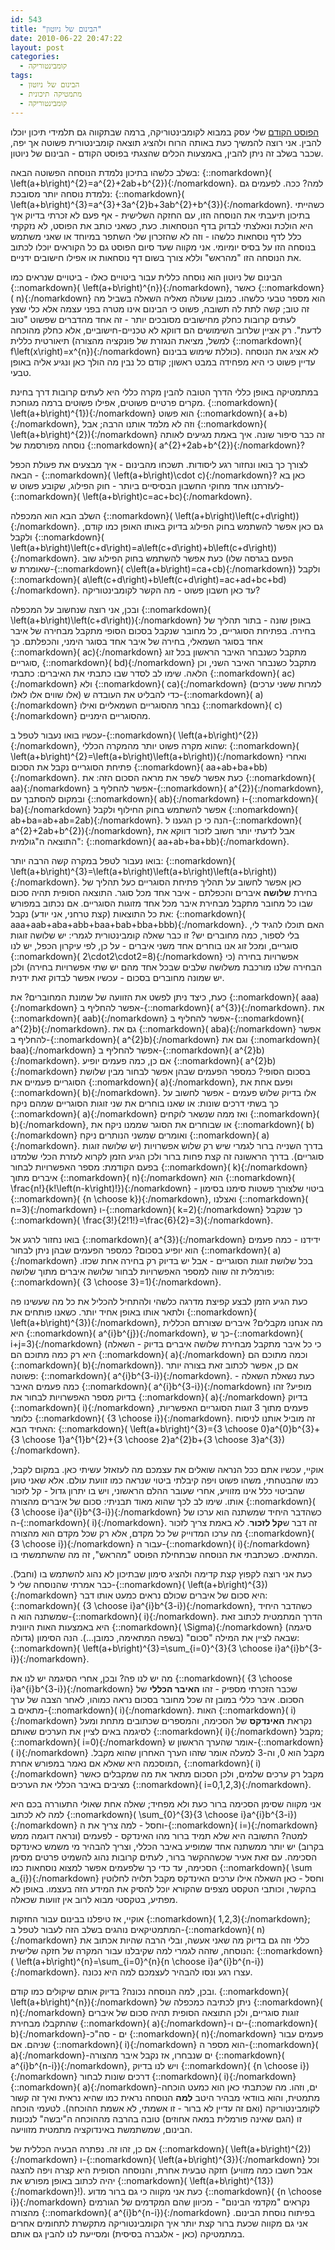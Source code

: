 ```yaml
---
id: 543
title: "הבינום של ניוטון"
date: 2010-06-22 20:47:22
layout: post
categories: 
  - קומבינטוריקה
tags: 
  - הבינום של ניוטון
  - מתמטיקה תיכונית
  - קומבינטוריקה
---
```

<a href="http://www.gadial.net/?p=534">הפוסט הקודם</a> שלי עסק במבוא לקומבינטוריקה, ברמה שבתקווה גם תלמידי תיכון יוכלו להבין. אני רוצה להמשיך כעת באותה הרוח ולהציג תוצאה קומבינטורית פשוטה אך יפה, שכבר בשלב זה ניתן להבין, באמצעות הכלים שהצגתי בפוסט הקודם - הבינום של ניוטון.

בשלב כלשהו בתיכון נלמדת הנוסחה הפשוטה הבאה: {::nomarkdown}\( \left(a+b\right)^{2}=a^{2}+2ab+b^{2}\){:/nomarkdown}. למה? ככה. לפעמים גם נלמדת נוסחה יותר מסובכת: {::nomarkdown}\( \left(a+b\right)^{3}=a^{3}+3a^{2}b+3ab^{2}+b^{3}\){:/nomarkdown}. כשהייתי בתיכון תיעבתי את הנוסחה הזו, עם החזקה השלישית - אף פעם לא זכרתי בדיוק איך היא הולכת ונאלצתי לבדוק בדף הנוסחאות. כעת, כשאני כותב את הפוסט, לא נזקקתי כלל לדף נוסחאות כלשהו - וזה לא שהזכרון שלי השתפר במיוחד או שאני משתמש בנוסחה הזו על בסיס יומיומי. אני מקווה שעד סיום הפוסט גם כל הקוראים יוכלו לכתוב את הנוסחה הזו "מהראש" וללא צורך בשום דף נוסחאות או אפילו חישובים ידניים.

הבינום של ניוטון הוא נוסחה כללית עבור ביטויים כאלו - ביטויים שנראים כמו {::nomarkdown}\( \left(a+b\right)^{n}\){:/nomarkdown}, כאשר {::nomarkdown}\( n\){:/nomarkdown} הוא מספר טבעי כלשהו. כמובן שעולה מאליה השאלה בשביל מה זה טוב; קשה לתת לה תשובה, פשוט כי הבינום אינו מטרה בפני עצמה אלא כלי שצץ לעתים קרובות כחלק מחישובים מסובכים יותר - זה אחד מהדברים שפשוט "טוב לדעת". רק אציין שלרוב השימושים הם דווקא לא טכניים-חישוביים, אלא כחלק מהוכחה תיאורטית כללית (למשל, מציאת הנגזרת של פונקציה מהצורה {::nomarkdown}\( f\left(x\right)=x^{n}\){:/nomarkdown} כוללת שימוש בבינום). לא אציג את הנוסחה עדיין פשוט כי היא מפחידה במבט ראשון; קודם כל נבין מה הולך כאן ונגיע אליה באופן טבעי.

במתמטיקה באופן כללי הדרך הטובה להבין מקרה כללי היא לעתים קרובות דרך בחינת מקרים פרטיים פשוטים, אפילו פשוטים ברמה מגוחכת. {::nomarkdown}\( \left(a+b\right)^{1}\){:/nomarkdown} הוא פשוט {::nomarkdown}\( a+b\){:/nomarkdown}, וזה לא מלמד אותנו הרבה; אבל {::nomarkdown}\( \left(a+b\right)^{2}\){:/nomarkdown} זה כבר סיפור שונה. איך באמת מגיעים לאותה נוסחה מפורסמת של {::nomarkdown}\( a^{2}+2ab+b^{2}\){:/nomarkdown}?

לצורך כך בואו ונחזור רגע ליסודות. תשכחו מהבינום - איך מבצעים את פעולת הכפל הבאה - {::nomarkdown}\( \left(a+b\right)\cdot c\){:/nomarkdown}? כאן בא לעזרתנו אחד מחוקי החשבון הבסיסיים ביותר - חוק הפילוג, שקובע פשוט ש-{::nomarkdown}\( \left(a+b\right)c=ac+bc\){:/nomarkdown}.

השלב הבא הוא המכפלה {::nomarkdown}\( \left(a+b\right)\left(c+d\right)\){:/nomarkdown}. גם כאן אפשר להשתמש בחוק הפילוג בדיוק באותו האופן כמו קודם, ולקבל {::nomarkdown}\( \left(a+b\right)\left(c+d\right)=a\left(c+d\right)+b\left(c+d\right)\){:/nomarkdown}. כעת אפשר להשתמש בחוק הפילוג שוב (הפעם בגרסה שלו שאומרת ש-{::nomarkdown}\( c\left(a+b\right)=ca+cb\){:/nomarkdown}) ולקבל {::nomarkdown}\( a\left(c+d\right)+b\left(c+d\right)=ac+ad+bc+bd\){:/nomarkdown}. עד כאן חשבון פשוט - מה הקשר לקומבינטוריקה?

ובכן, אני רוצה שנחשוב על המכפלה {::nomarkdown}\( \left(a+b\right)\left(c+d\right)\){:/nomarkdown} באופן שונה - בתור תהליך של בחירה. בפתיחת הסוגריים, כל מחובר שנקבל בסכום הסופי מתקבל מבחירה של איבר אחד בסוגר השמאלי, בחירה של איבר אחד בסוגר הימני, והכפלתם. כך {::nomarkdown}\( ac\){:/nomarkdown} מתקבל כשנבחר האיבר הראשון בכל זוג סוגריים, {::nomarkdown}\( bd\){:/nomarkdown} מתקבל כשנבחר האיבר השני, וכן הלאה. שימו לב לסדר שבו כתבתי את האיברים: כתבתי {::nomarkdown}\( ac\){:/nomarkdown} ולא {::nomarkdown}\( ca\){:/nomarkdown} (למרות ששני ערכים אלו שווים אלו לאלו) כדי להבליט את העובדה ש-{::nomarkdown}\( a\){:/nomarkdown} נבחר מהסוגריים השמאליים ואילו {::nomarkdown}\( c\){:/nomarkdown} מהסוגריים הימניים.

עכשיו בואו נעבור לטפל ב-{::nomarkdown}\( \left(a+b\right)^{2}\){:/nomarkdown}, שהוא מקרה פשוט יותר מהמקרה הכללי: {::nomarkdown}\( \left(a+b\right)^{2}=\left(a+b\right)\left(a+b\right)\){:/nomarkdown} ואחרי פתיחת הסוגריים נקבל את הסכום {::nomarkdown}\( aa+ab+ba+bb\){:/nomarkdown}. כעת אפשר לשפר את מראה הסכום הזה: את {::nomarkdown}\( aa\){:/nomarkdown} אפשר להחליף ב-{::nomarkdown}\( a^{2}\){:/nomarkdown}, ובמקום להסתבך עם {::nomarkdown}\( ab\){:/nomarkdown} ו-{::nomarkdown}\( ba\){:/nomarkdown} אפשר להשתמש בחוק החילוף ולקבל {::nomarkdown}\( ab+ba=ab+ab=2ab\){:/nomarkdown}. הנה כי כן הגענו ל-{::nomarkdown}\( a^{2}+2ab+b^{2}\){:/nomarkdown}, אבל לדעתי יותר חשוב לזכור דווקא את התוצאה ה"גולמית": {::nomarkdown}\( aa+ab+ba+bb\){:/nomarkdown}.

בואו נעבור לטפל במקרה קשה הרבה יותר: {::nomarkdown}\( \left(a+b\right)^{3}=\left(a+b\right)\left(a+b\right)\left(a+b\right)\){:/nomarkdown}. כאן אפשר לחשוב על תהליך פתיחת הסוגריים כעל תהליך של בחירת <strong>שלושה</strong> איברים והכפלתם - איבר אחד מכל סוגר. התוצאה הסופית תהיה סכום שבו כל מחובר מתקבל מבחירת איבר מכל אחד מזוגות הסוגריים. אם נכתוב במפורש את כל התוצאות (קצת טרחני, אני יודע) נקבל: {::nomarkdown}\( aaa+aab+aba+abb+baa+bab+bba+bbb\){:/nomarkdown}. האם תוכלו להגיד לי, בלי לספור, כמה מחוברים יש? זו כבר שאלה קומבינטורית לגמרי: יש שלושה זוגות סוגריים, ומכל זוג אנו בוחרים אחד משני איברים - על כן, לפי עיקרון הכפל, יש לנו {::nomarkdown}\( 2\cdot2\cdot2=8\){:/nomarkdown} אפשרויות בחירה (כי הבחירה שלנו מורכבת משלושה שלבים שבכל אחד מהם יש שתי אפשרויות בחירה) ולכן יש שמונה מחוברים בסכום - עכשיו אפשר לבדוק זאת ידנית.

כעת, כיצד ניתן לפשט את הזוועה של שמונת המחוברים? את {::nomarkdown}\( aaa\){:/nomarkdown} אפשר להחליף ב-{::nomarkdown}\( a^{3}\){:/nomarkdown}. את {::nomarkdown}\( aab\){:/nomarkdown} אפשר להחליף ב-{::nomarkdown}\( a^{2}b\){:/nomarkdown}. גם את {::nomarkdown}\( aba\){:/nomarkdown} אפשר להחליף ב-{::nomarkdown}\( a^{2}b\){:/nomarkdown} וגם את {::nomarkdown}\( baa\){:/nomarkdown} אפשר להחליף ב-{::nomarkdown}\( a^{2}b\){:/nomarkdown}. אם כן, כמה פעמים יופיע {::nomarkdown}\( a^{2}b\){:/nomarkdown} בסכום הסופי? כמספר הפעמים שבהן אפשר לבחור מבין שלושת הסוגריים פעמיים את {::nomarkdown}\( a\){:/nomarkdown}, ופעם אחת את {::nomarkdown}\( b\){:/nomarkdown}. אלו בדיוק שלוש פעמים - אפשר לחשוב על כך בשתי דרכים שונות: או שאנו בוחרים את שני זוגות הסוגריים שמהם ניקח {::nomarkdown}\( a\){:/nomarkdown} ואז ממה שנשאר לוקחים {::nomarkdown}\( b\){:/nomarkdown}, או שבוחרים את הסוגר שממנו ניקח את {::nomarkdown}\( b\){:/nomarkdown} ואומרים שמשני הנותרים ניקח {::nomarkdown}\( a\){:/nomarkdown}. בדרך השנייה ברור לגמרי שיש רק שלוש אפשרויות (יש שלושה זוגות סוגריים). בדרך הראשונה זה קצת פחות ברור ולכן הגיע הזמן לקרוא לעזרת הכלי שלמדנו בפעם הקודמת: מספר האפשרויות לבחור {::nomarkdown}\( k\){:/nomarkdown} איברים מתוך {::nomarkdown}\( n\){:/nomarkdown} הוא {::nomarkdown}\( \frac{n!}{k!\left(n-k\right)!}\){:/nomarkdown} - ביטוי שלצורך פשטות סימנו בסימון {::nomarkdown}\( {n \choose k}\){:/nomarkdown}, ואצלנו {::nomarkdown}\( n=3\){:/nomarkdown} ו-{::nomarkdown}\( k=2\){:/nomarkdown} כך שנקבל {::nomarkdown}\( \frac{3!}{2!1!}=\frac{6}{2}=3\){:/nomarkdown}.

בואו נחזור לרגע אל {::nomarkdown}\( a^{3}\){:/nomarkdown} ידידנו - כמה פעמים הוא יופיע בסכום? כמספר הפעמים שבהן ניתן לבחור {::nomarkdown}\( a\){:/nomarkdown} בכל שלושת זוגות הסוגריים - אבל יש בדיוק רק בחירה אחת שכזו. פורמלית זה שווה למספר האפשרויות לבחור שלושה איברים מתוך שלושה: {::nomarkdown}\( {3 \choose 3}=1\){:/nomarkdown}.

כעת הגיע הזמן לבצע קפיצת מדרגה כלשהי ולהתחיל להכליל את כל מה שעשינו פה ולתאר אותו באופן אחיד יותר. כשאנו פותחים את {::nomarkdown}\( \left(a+b\right)^{3}\){:/nomarkdown}, מה אנחנו מקבלים? איברים שצורתם הכללית היא {::nomarkdown}\( a^{i}b^{j}\){:/nomarkdown}, כך ש-{::nomarkdown}\( i+j=3\){:/nomarkdown} (כי כל איבר מתקבל מבחירת שלושה איברים בדיוק - השאלה היא רק כמה מתוכם הם {::nomarkdown}\( a\){:/nomarkdown} וכמה מתוכם הם {::nomarkdown}\( b\){:/nomarkdown}). אם כן, אפשר לכתוב זאת בצורה יותר פשוטה: {::nomarkdown}\( a^{i}b^{3-i}\){:/nomarkdown}. כעת נשאלת השאלה - כמה פעמים האיבר {::nomarkdown}\( a^{i}b^{3-i}\){:/nomarkdown} מופיע? זהו בדיוק מספר האפשרויות לבחור את {::nomarkdown}\( a\){:/nomarkdown} בדיוק {::nomarkdown}\( i\){:/nomarkdown} פעמים מתוך 3 זוגות הסוגריים האפשריות, כלומר {::nomarkdown}\( {3 \choose i}\){:/nomarkdown}. זה מוביל אותנו לניסוח האחיד הבא: {::nomarkdown}\( \left(a+b\right)^{3}={3 \choose 0}a^{0}b^{3}+{3 \choose 1}a^{1}b^{2}+{3 \choose 2}a^{2}b+{3 \choose 3}a^{3}\){:/nomarkdown}.

אוקיי, עכשיו אתם ככל הנראה שואלים את עצמכם מה לעזאזל עשיתי כאן. במקום לקבל, כמו שהבטחתי, משהו פשוט ויפה קיבלתי ביטוי שנראה כמו זוועת עולם. אלא שאני טוען שהביטוי כלל אינו מזוויע, אחרי שעובר ההלם הראשוני, ויש בו יתרון גדול - קל לזכור אותו. שימו לב לכך שהוא מאוד תבניתי: סכום של איברים מהצורה {::nomarkdown}\( {3 \choose i}a^{i}b^{3-i}\){:/nomarkdown} כשהדבר היחיד שמשתנה הוא ערכו של ה-{::nomarkdown}\( i\){:/nomarkdown}. זה דבר ש<strong>קל לזכור</strong>. לא באמת צריך לזכור מה ערכו המדוייק של כל מקדם, אלא רק שכל מקדם הוא מהצורה {::nomarkdown}\( {3 \choose i}\){:/nomarkdown} עבור ה-{::nomarkdown}\( i\){:/nomarkdown} המתאים. כשכתבתי את הנוסחה שבתחילת הפוסט "מהראש", זה מה שהשתמשתי בו.

כעת אני רוצה לקפוץ קצת קדימה ולהציג סימון שבתיכון לא נהוג להשתמש בו (וחבל). כבר אמרתי שהנוסחה שלי ל-{::nomarkdown}\( \left(a+b\right)^{3}\){:/nomarkdown} היא סכום של איברים שכולם נראים כמעט אותו דבר: {::nomarkdown}\( {3 \choose i}a^{i}b^{3-i}\){:/nomarkdown}, כשהדבר היחיד שמשתנה הוא ה-{::nomarkdown}\( i\){:/nomarkdown}. הדרך המתמטית לכתוב זאת היא באמצעות האות היוונית {::nomarkdown}\( \Sigma\){:/nomarkdown} (סיגמה גדולה) שבאה לציין את המילה "סכום" (בשפה המתאימה, כמובן...). הנה הסימון: {::nomarkdown}\( \left(a+b\right)^{3}=\sum_{i=0}^{3}{3 \choose i}a^{i}b^{3-i}\){:/nomarkdown}.

מה יש לנו פה? ובכן, אחרי הסיגמה יש לנו את {::nomarkdown}\( {3 \choose i}a^{i}b^{3-i}\){:/nomarkdown} שכבר הזכרתי מספיק - זהו <strong>האיבר הכללי</strong> של הסכום. איבר כללי במובן זה שכל מחובר בסכום נראה כמוהו, לאחר הצבה של ערך מתאים ב-{::nomarkdown}\( i\){:/nomarkdown}. האות {::nomarkdown}\( i\){:/nomarkdown} נקראת <strong>האינדקס</strong> של הסכימה, והמספרים שכתובים מתחת ומעל לסיגמה באים לציין את הערכים שאותם {::nomarkdown}\( i\){:/nomarkdown} מקבל; {::nomarkdown}\( i=0\){:/nomarkdown} אומר שהערך הראשון ש-{::nomarkdown}\( i\){:/nomarkdown} מקבל הוא 0, וה-3 למעלה אומר שזהו הערך האחרון שהוא מקבל. המוסכמה היא שאלא אם נאמר במפורש אחרת, {::nomarkdown}\( i\){:/nomarkdown} מקבל רק ערכים שלמים, ולכן הסכום מתאר את מה שמקבלים כאשר מציבים באיבר הכללי את הערכים {::nomarkdown}\( i=0,1,2,3\){:/nomarkdown}.

אני מקווה שסימן הסכימה ברור כעת ולא מפחיד; שאלה אחת שאולי התעוררה בכם היא למה לא לכתוב {::nomarkdown}\( \sum_{0}^{3}{3 \choose i}a^{i}b^{3-i}\){:/nomarkdown} וחסל - למה צריך את ה-{::nomarkdown}\( i=\){:/nomarkdown} למטה? התשובה היא שלא תמיד ברור מהו האינדקס - לפעמים (ונראה דוגמה ממש בקרוב) יש יותר ממשתנה אחד שמופיע באיבר הכללי, וצריך להבהיר מי משמש כאינדקס הסכימה. עם זאת אעיר שכשההקשר ברור, לעתים קרובות נהוג להשמיט פרטים מסימן הסכימה, עד כדי כך שלפעמים אפשר למצוא נוסחאות כמו {::nomarkdown}\( \sum a_{i}\){:/nomarkdown} וחסל - כאן השאלה אילו ערכים האינדקס מקבל תלויה לחלוטין בהקשר, וכותבי הטקסט מצפים שהקורא יוכל להסיק את המידע הזה בעצמו. באופן לא מפתיע, בטקסטי מבוא לרוב אין זוועות שכאלה.

אוקיי, אז טיפלנו בבינום עבור החזקות {::nomarkdown}\( 1,2,3\){:/nomarkdown}; המתמטיקאים נוהגים בשלב הזה לעבור לטפל ב-{::nomarkdown}\( n\){:/nomarkdown} כללי וזה גם בדיוק מה שאני אעשה, ובלי הרבה שהיות אכתוב את הנוסחה, שזהה לגמרי למה שקיבלנו עבור המקרה של חזקה שלישית: {::nomarkdown}\( \left(a+b\right)^{n}=\sum_{i=0}^{n}{n \choose i}a^{i}b^{n-i}\){:/nomarkdown}. עצרו רגע ונסו להבהיר לעצמכם למה היא נכונה.

ובכן, למה הנוסחה נכונה? בדיוק אותם שיקולים כמו קודם. {::nomarkdown}\( \left(a+b\right)^{n}\){:/nomarkdown} ניתן לכתיבה כמכפלה של {::nomarkdown}\( n\){:/nomarkdown} זוגות סוגריים, ולכן התוצאה הסופית תהיה סכום של איברים שהתקבלו מבחירת {::nomarkdown}\( a\){:/nomarkdown}-ים ו-{::nomarkdown}\( b\){:/nomarkdown}-ים - סה"כ {::nomarkdown}\( n\){:/nomarkdown} פעמים עבור שניהם. אם {::nomarkdown}\( i\){:/nomarkdown} הוא מספר ה-{::nomarkdown}\( a\){:/nomarkdown}-ים שנבחרו, אז נקבל איבר מהצורה {::nomarkdown}\( a^{i}b^{n-i}\){:/nomarkdown}, ויש לנו בדיוק {::nomarkdown}\( {n \choose i}\){:/nomarkdown} דרכים שונות לבחור {::nomarkdown}\( i\){:/nomarkdown} {::nomarkdown}\( a\){:/nomarkdown}-ים, וזהו. מה שכתבתי כאן הוא כמעט הוכחה מתמטית, והוא בוודאי מבהיר היטב <strong>למה</strong> הנוסחה נראית כמו שהיא נראית ואיך זה קשור לקומבינטוריקה (ואם זה עדיין לא ברור - זו אשמתי, לא אשמת ההוכחה). לטעמי הוכחה זו (הגם שאינה פורמלית במאה אחוזים) טובה בהרבה מההוכחה ה"יבשה" לנכונות הבינום, שמשתמשת באינדוקציה מתמטית מזוויעה.

אם כן, זהו זה. נפתרה הבעיה הכללית של {::nomarkdown}\( \left(a+b\right)^{2}\){:/nomarkdown} ו-{::nomarkdown}\( \left(a+b\right)^{3}\){:/nomarkdown} וכל חזקה טבעית אחרת, והנוסחה הסופית היא קצרה ויפה להצגה (אבל חשבו כמה מזוויע יהיה לכתוב באופן מפורש את {::nomarkdown}\( \left(a+b\right)^{13}\){:/nomarkdown}!). כעת אני מקווה כי גם ברור מדוע {::nomarkdown}\( {n \choose i}\){:/nomarkdown} נקראים "מקדמי הבינום" - מכיוון שהם המקדמים של הגורמים מהצורה {::nomarkdown}\( a^{i}b^{n-i}\){:/nomarkdown} בפיתוח נוסחת הבינום. אני גם מקווה שכעת ברור קצת יותר איך הקומבינטוריקה מתקשרת לתחומים אחרים במתמטיקה (כאן - אלגברה בסיסית) ומסייעת לנו להבין גם אותם.
